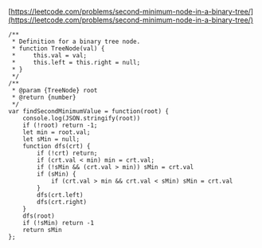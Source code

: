 [https://leetcode.com/problems/second-minimum-node-in-a-binary-tree/](https://leetcode.com/problems/second-minimum-node-in-a-binary-tree/)
```
/**
 * Definition for a binary tree node.
 * function TreeNode(val) {
 *     this.val = val;
 *     this.left = this.right = null;
 * }
 */
/**
 * @param {TreeNode} root
 * @return {number}
 */
var findSecondMinimumValue = function(root) {
    console.log(JSON.stringify(root))
    if (!root) return -1;
    let min = root.val;
    let sMin = null;
    function dfs(crt) {
        if (!crt) return;
        if (crt.val < min) min = crt.val;
        if (!sMin && (crt.val > min)) sMin = crt.val
        if (sMin) {
            if (crt.val > min && crt.val < sMin) sMin = crt.val
        }
        dfs(crt.left)
        dfs(crt.right)
    }
    dfs(root)
    if (!sMin) return -1
    return sMin
};
```